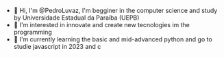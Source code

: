 - 👋 Hi, I'm @PedroLuvaz, I'm begginer in the computer science and study by Universidade Estadual da Paraíba (UEPB)
- 👀 I'm interested in innovate and create new tecnologies im the programming
- 🌱 I'm currently learning the basic and mid-advanced python and go to studie javascript in 2023 and c

<!---
PedroLuvaz/PedroLuvaz is a ✨ special ✨ repository because its `README.md` (this file) appears on your GitHub profile.
You can click the Preview link to take a look at your changes.
--->
